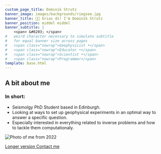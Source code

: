 ```yaml
---
custom_page_title: Dominik Strutz
banner_image: images/backgrounds/riegsee.jpg
banner_title: 👋🏽 Grias di! I'm Dominik Strutz
banner_position: middel middel
banner_subtitle: |
    <span> &#8203; </span>
#   weird character necessary to simulate subtitle 
#   for equal banner size across pages
#   <span class="nowrap">Geophysicist •</span>
#   <span class="nowrap">Educator •</span>
#   <span class="nowrap">Scientist •</span>
#   <span class="nowrap">Programmer</span>
template: base.html
---
```


<h2 class="mb-5 text-center">A bit about me</h2>

<div class="row align-items-center justify-content-center gy-3 mb-4">   
<div class="col-sm-8">

###  In short:

* Seismolgy PhD Student based in Edinburgh.
* Looking at ways to set up geophysical experiments in an optimal way to answer a specific question. 
* Especially interested in everything related to inverse problems and how to tackle them computationaly.

</div>
<div class="col-9 col-sm-4">

<img src="\images\profile.png" alt="Photo of me from 2022" class="headshot mb-4">

</div>
</div>

<a class="btn btn-primary mt-3 me-2" href="/about">Longer version <i class="far fa-arrow-alt-circle-right ms-1" aria-hidden="true"></i></a>
<a class="btn btn-light mt-3 me-2" href="/contact">Contact me <i class="fa fa-envelope ms-1" aria-hidden="true"></i></a>
<!-- <a class="btn btn-outline-light mt-3" href="https://www.compgeolab.org" target="_blank">CompGeoLab <i class="fa fa-external-link-square-alt ms-1" aria-hidden="true"></i></a> -->